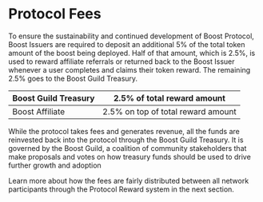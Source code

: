 # Protocol Fees

To ensure the sustainability and continued development of Boost Protocol, Boost Issuers are required to deposit an additional 5% of the total token amount of the boost being deployed. Half of that amount, which is 2.5%, is used to reward affiliate referrals or returned back to the Boost Issuer whenever a user completes and claims their token reward. The remaining 2.5% goes to the Boost Guild Treasury.

| Boost Guild Treasury | 2.5% of total reward amount        |
| -------------------- | ---------------------------------- |
| Boost Affiliate      | 2.5% on top of total reward amount |

While the protocol takes fees and generates revenue, all the funds are reinvested back into the protocol through the Boost Guild Treasury. It is governed by the Boost Guild, a coalition of community stakeholders that make proposals and votes on how treasury funds should be used to drive further growth and adoption

Learn more about how the fees are fairly distributed between all network participants through the Protocol Reward system in the next section.
